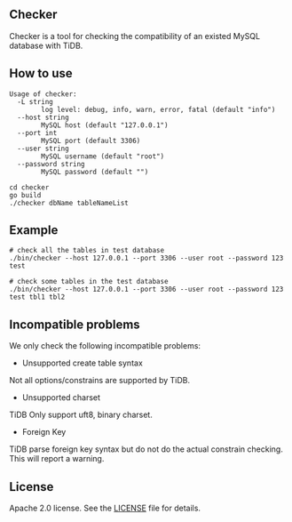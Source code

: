 ## Checker

Checker is a tool for checking the compatibility of an existed MySQL database with TiDB.

## How to use

```
Usage of checker:
  -L string
        log level: debug, info, warn, error, fatal (default "info")
  --host string
        MySQL host (default "127.0.0.1")
  --port int
        MySQL port (default 3306)
  --user string
        MySQL username (default "root")
  --password string
        MySQL password (default "")

cd checker
go build
./checker dbName tableNameList
```


## Example

```
# check all the tables in test database
./bin/checker --host 127.0.0.1 --port 3306 --user root --password 123 test

# check some tables in the test database
./bin/checker --host 127.0.0.1 --port 3306 --user root --password 123 test tbl1 tbl2
```

## Incompatible problems

We only check the following incompatible problems:

- Unsupported create table syntax

Not all options/constrains are supported by TiDB.

- Unsupported charset

TiDB Only support uft8, binary charset.

- Foreign Key

TiDB parse foreign key syntax but do not do the actual constrain checking. This will report a warning.

## License
Apache 2.0 license. See the [LICENSE](../LICENSE) file for details.
